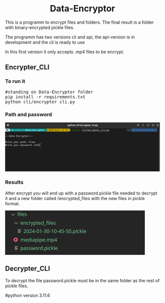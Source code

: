<h1 align='center'>Data-Encryptor</h1>

<p>This is a programm to encrypt files and folders. The final result is a folder with binary-encrypted pickle files.</p>

<p>The programm has two versions cli and api, the api-version is in development and the cli is ready to use</p>

<p>In this first version it only accepts .mp4 files to be encrypt.</p>

<h2>Encrypter_CLI</h2>

<h3>To run it</h3>
<pre>
#standing on Data-Encryptor folder
pip install -r requirements.txt
python cli/encrypter_cli.py
</pre>

<h3>Path and password</h3>
<img src="img/Screenshot from 2024-01-30 10-45-00.png">

<h3>Results</h3>
<p>After encrypt you will end up with a password.pickle file needed to decrypt it and a new folder called /encrypted_files with the new files in pickle format.</p>
<img src="img/Screenshot from 2024-01-30 10-47-26.png">

<h2>Decrypter_CLI</h2>
<p>To decrypt the file password.pickle must be in the same folder as the rest of pickle files.</p>

#python version 3.11.6